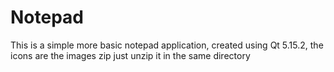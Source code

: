 # Notepad
This is a simple more basic notepad application, created using Qt 5.15.2, the icons are the images zip just unzip it in the same directory
